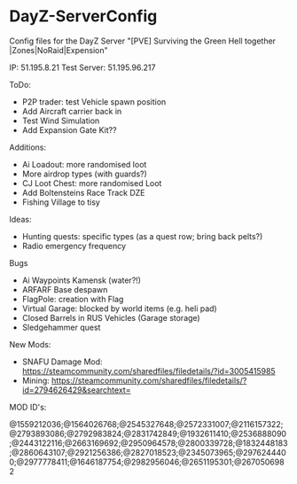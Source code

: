 # DayZ-ServerConfig

Config files for the DayZ Server
"[PVE] Surviving the Green Hell together |Zones|NoRaid|Expension"

IP: 51.195.8.21
Test Server: 51.195.96.217


ToDo:
- P2P trader: test Vehicle spawn position
- Add Aircraft carrier back in
- Test Wind Simulation
- Add Expansion Gate Kit??

Additions:
- Ai Loadout: more randomised loot
- More airdrop types (with guards?)
- CJ Loot Chest: more randomised Loot
- Add Boltensteins Race Track DZE
- Fishing Village to tisy

Ideas:
- Hunting quests: specific types (as a quest row; bring back pelts?)
- Radio emergency frequency

Bugs
- Ai Waypoints Kamensk (water?!)
- ARFARF Base despawn
- FlagPole: creation with Flag
- Virtual Garage: blocked by world items (e.g. heli pad)
- Closed Barrels in RUS Vehicles (Garage storage)
- Sledgehammer quest

New Mods:
- SNAFU Damage Mod: https://steamcommunity.com/sharedfiles/filedetails/?id=3005415985 
- Mining: https://steamcommunity.com/sharedfiles/filedetails/?id=2794626429&searchtext=




MOD ID's:

@1559212036;@1564026768;@2545327648;@2572331007;@2116157322;@2793893086;@2792983824;@2831742849;@1932611410;@2536888090;@2443122116;@2663169692;@2950964578;@2800339728;@1832448183;@2860643107;@2921256386;@2827018523;@2345073965;@2976244400;@2977778411;@1646187754;@2982956046;@2651195301;@2670506982